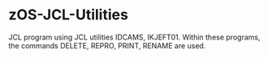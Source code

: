 # zOS-JCL-Utilities
JCL program using JCL utilities IDCAMS, IKJEFT01. Within these programs, the commands DELETE, REPRO, PRINT, RENAME are used.

